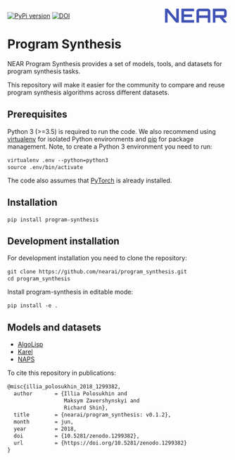 <img src="logo.jpg" width=30% align="right" />

[![PyPi version](https://pypip.in/v/program-synthesis/badge.png)](https://pypi.org/project/program-synthesis/) [![DOI](https://zenodo.org/badge/DOI/10.5281/zenodo.1299382.svg)](https://doi.org/10.5281/zenodo.1299382)
# Program Synthesis
NEAR Program Synthesis provides a set of models, tools, and datasets for program synthesis tasks.

This repository will make it easier for the community to compare and reuse program synthesis algorithms across different
datasets.

## Prerequisites
Python 3 (>=3.5) is required to run the code. We also recommend using
[virtualenv](https://virtualenv.pypa.io/en/stable/) for isolated Python environments and
[pip](https://pypi.org/project/pip/) for package management. Note, to create a Python 3 environment you need to run:

```
virtualenv .env --python=python3
source .env/bin/activate
```

The code also assumes that [PyTorch](https://pytorch.org/) is already installed.

## Installation
```
pip install program-synthesis
```

## Development installation

For development installation you need to clone the repository:
```
git clone https://github.com/nearai/program_synthesis.git
cd program_synthesis
```

Install program-synthesis in editable mode:
```
pip install -e .
```

## Models and datasets
- [AlgoLisp](program_synthesis/algolisp)
- [Karel](program_synthesis/karel)
- [NAPS](program_synthesis/naps)

To cite this repository in publications:

    @misc{illia_polosukhin_2018_1299382,
      author       = {Illia Polosukhin and
                      Maksym Zavershynskyi and
                      Richard Shin},
      title        = {nearai/program_synthesis: v0.1.2},
      month        = jun,
      year         = 2018,
      doi          = {10.5281/zenodo.1299382},
      url          = {https://doi.org/10.5281/zenodo.1299382}
    }
